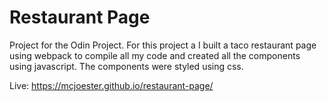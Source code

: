 # Restaurant Page

Project for the Odin Project. For this project a I built a taco restaurant page using webpack to compile all my code and created all the components using javascript. The components were styled using css. 

Live: https://mcjoester.github.io/restaurant-page/
